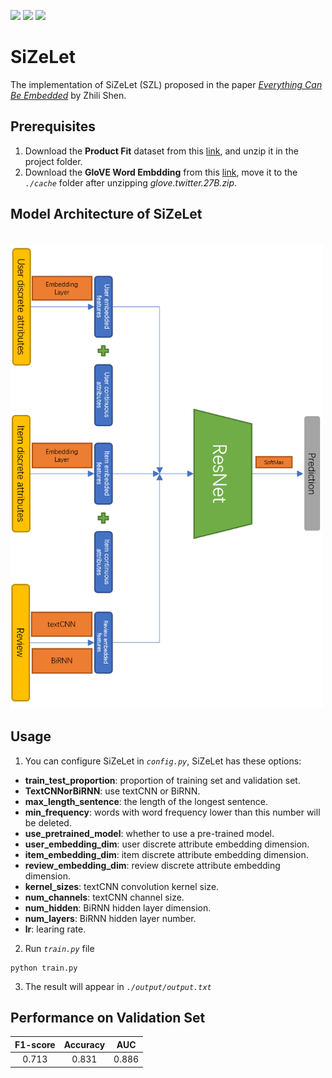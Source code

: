 ![](https://img.shields.io/badge/pytorch-1.7.0-orange.svg) ![](https://img.shields.io/badge/sklearn-0.24.2-brightgreen.svg) ![](https://img.shields.io/badge/pandas-1.1.5-blue.svg)

# SiZeLet
The implementation of SiZeLet (SZL) proposed in the paper [*Everything Can Be Embedded*]() by Zhili Shen.

## Prerequisites
1. Download the **Product Fit** dataset from this [link](https://cs.nju.edu.cn/liyf/aml21/product_fit.zip), and unzip it in the project folder.
2. Download the **GloVE Word Embdding** from this [link](https://apache-mxnet.s3.cn-north-1.amazonaws.com.cn/gluon/embeddings/glove/glove.twitter.27B.zip), move it to the *`./cache`* folder after unzipping *glove.twitter.27B.zip*.

## Model Architecture of SiZeLet
<br>
<img src="images/SiZeLet.png" width="500"/>
<br>

## Usage
1. You can configure SiZeLet in *`config.py`*, SiZeLet has these options:
* **train_test_proportion**: proportion of training set and validation set.
* **TextCNNorBiRNN**: use textCNN or BiRNN.
* **max_length_sentence**: the length of the longest sentence.
* **min_frequency**: words with word frequency lower than this number will be deleted.
* **use_pretrained_model**: whether to use a pre-trained model.
* **user_embedding_dim**: user discrete attribute embedding dimension.
* **item_embedding_dim**: item discrete attribute embedding dimension.
* **review_embedding_dim**: review discrete attribute embedding dimension.
* **kernel_sizes**: textCNN convolution kernel size.
* **num_channels**: textCNN channel size.
* **num_hidden**: BiRNN hidden layer dimension.
* **num_layers**: BiRNN hidden layer number.
* **lr**: learing rate.
2. Run *`train.py`* file 
```
python train.py
```
3. The result will appear in *`./output/output.txt`* 

## Performance on Validation Set
F1-score | Accuracy |  AUC  |
|:--------:|:--------:|:-----:|
| 0.713    | 0.831   |   0.886  |
